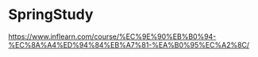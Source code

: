 # SpringStudy
https://www.inflearn.com/course/%EC%9E%90%EB%B0%94-%EC%8A%A4%ED%94%84%EB%A7%81-%EA%B0%95%EC%A2%8C/
